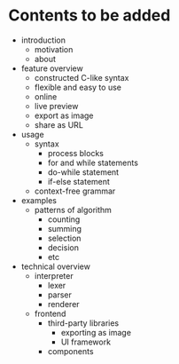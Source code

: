 # Contents to be added

- introduction
  - motivation
  - about
- feature overview
  - constructed C-like syntax
  - flexible and easy to use
  - online
  - live preview
  - export as image
  - share as URL
- usage
  - syntax
    - process blocks
    - for and while statements
    - do-while statement
    - if-else statement
  - context-free grammar
- examples
  - patterns of algorithm
    - counting
    - summing
    - selection
    - decision
    - etc
- technical overview
  - interpreter
    - lexer
    - parser
    - renderer
  - frontend
    - third-party libraries
      - exporting as image
      - UI framework
    - components
